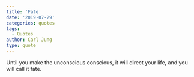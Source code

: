 ```yaml
---
title: 'Fate'
date: '2019-07-29'
categories: quotes
tags:
  - Quotes
author: Carl Jung
type: quote
---
```


Until you make the unconscious conscious, it will direct your life, and you will call it fate.
